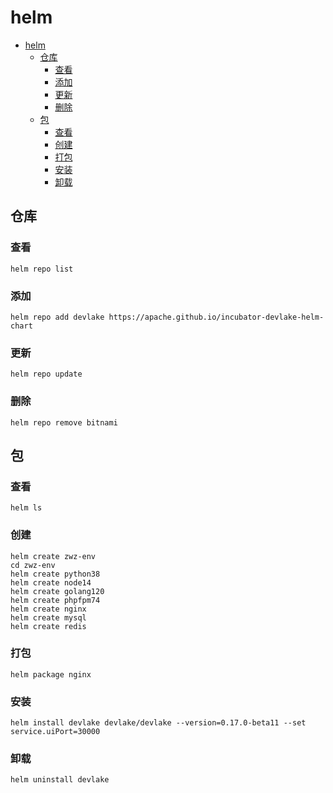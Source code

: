 # helm

<!-- TOC -->
* [helm](#helm)
  * [仓库](#仓库)
    * [查看](#查看)
    * [添加](#添加)
    * [更新](#更新)
    * [删除](#删除)
  * [包](#包)
    * [查看](#查看-1)
    * [创建](#创建)
    * [打包](#打包)
    * [安装](#安装)
    * [卸载](#卸载)
<!-- TOC -->

## 仓库

### 查看

```shell
helm repo list

```

### 添加

```shell
helm repo add devlake https://apache.github.io/incubator-devlake-helm-chart

```

### 更新

```shell
helm repo update

```

### 删除

```shell
helm repo remove bitnami

```

## 包

### 查看

```shell
helm ls
```

### 创建

```shell  
helm create zwz-env
cd zwz-env
helm create python38
helm create node14
helm create golang120
helm create phpfpm74
helm create nginx
helm create mysql
helm create redis

```

### 打包

```shell  
helm package nginx
```

### 安装

```shell
helm install devlake devlake/devlake --version=0.17.0-beta11 --set service.uiPort=30000

```

### 卸载

```shell
helm uninstall devlake


```

